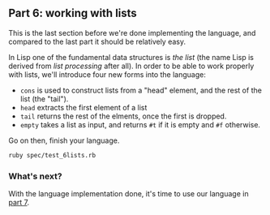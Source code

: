 ## Part 6: working with lists

This is the last section before we're done implementing the language, and compared to the last part it should be relatively easy.

In Lisp one of the fundamental data structures is *the list* (the name Lisp is derived from *list processing* after all). In order to be able to work properly with lists, we'll introduce four new forms into the language:

- `cons` is used to construct lists from a "head" element, and the rest of the list (the "tail").
- `head` extracts the first element of a list
- `tail` returns the rest of the elments, once the first is dropped.
- `empty` takes a list as input, and returns `#t` if it is empty and `#f` otherwise.

Go on then, finish your language.

```bash
ruby spec/test_6lists.rb
```

### What's next?

With the language implementation done, it's time to use our language in [part 7](7.md).